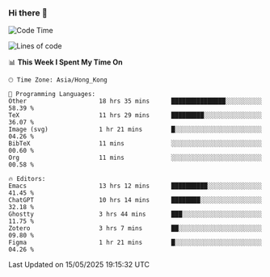 ### Hi there 👋

<!--
**nicehiro/nicehiro** is a ✨ _special_ ✨ repository because its `README.md` (this file) appears on your GitHub profile.

Here are some ideas to get you started:

- 🔭 I’m currently working on ...
- 🌱 I’m currently learning ...
- 👯 I’m looking to collaborate on ...
- 🤔 I’m looking for help with ...
- 💬 Ask me about ...
- 📫 How to reach me: ...
- 😄 Pronouns: ...
- ⚡ Fun fact: ...
-->

<!--START_SECTION:waka-->
![Code Time](http://img.shields.io/badge/Code%20Time-668%20hrs%2011%20mins-blue)

![Lines of code](https://img.shields.io/badge/From%20Hello%20World%20I%27ve%20Written-1.7%20million%20lines%20of%20code-blue)

📊 **This Week I Spent My Time On** 

```text
🕑︎ Time Zone: Asia/Hong_Kong

💬 Programming Languages: 
Other                    18 hrs 35 mins      ███████████████░░░░░░░░░░   58.39 % 
TeX                      11 hrs 29 mins      █████████░░░░░░░░░░░░░░░░   36.07 % 
Image (svg)              1 hr 21 mins        █░░░░░░░░░░░░░░░░░░░░░░░░   04.26 % 
BibTeX                   11 mins             ░░░░░░░░░░░░░░░░░░░░░░░░░   00.60 % 
Org                      11 mins             ░░░░░░░░░░░░░░░░░░░░░░░░░   00.58 % 

🔥 Editors: 
Emacs                    13 hrs 12 mins      ██████████░░░░░░░░░░░░░░░   41.45 % 
ChatGPT                  10 hrs 14 mins      ████████░░░░░░░░░░░░░░░░░   32.18 % 
Ghostty                  3 hrs 44 mins       ███░░░░░░░░░░░░░░░░░░░░░░   11.75 % 
Zotero                   3 hrs 7 mins        ██░░░░░░░░░░░░░░░░░░░░░░░   09.80 % 
Figma                    1 hr 21 mins        █░░░░░░░░░░░░░░░░░░░░░░░░   04.26 % 
```


 Last Updated on 15/05/2025 19:15:32 UTC
<!--END_SECTION:waka-->
